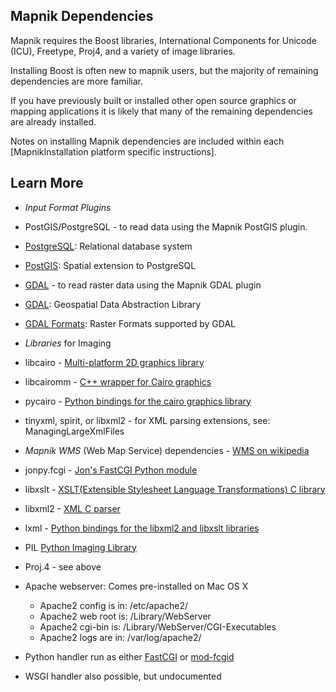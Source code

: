 <!-- Name: MapnikDependencies -->
<!-- Version: 3 -->
<!-- Last-Modified: 2009/11/11 11:10:04 -->
<!-- Author: springmeyer -->
## Mapnik Dependencies

Mapnik requires the Boost libraries, International Components for Unicode (ICU), Freetype, Proj4, and a variety of image libraries.

Installing Boost is often new to mapnik users, but the majority of remaining dependencies are more familiar.

If you have previously built or installed other open source graphics or mapping applications it is likely that many of the remaining dependencies are already installed.

Notes on installing Mapnik dependencies are included within each [MapnikInstallation platform specific instructions].

## Learn More

 * *Input Format Plugins*
  * PostGIS/PostgreSQL - to read data using the Mapnik PostGIS plugin.
   * [PostgreSQL](http://www.postgresql.org/): Relational database system
   * [PostGIS](http://www.postgis.org/): Spatial extension to PostgreSQL
  * [GDAL](http://trac.osgeo.org/gdal/wiki/FAQGeneral#WhatdoesGDALstandsfor) - to read raster data using the Mapnik GDAL plugin
   * [GDAL](http://www.gdal.org/): Geospatial Data Abstraction Library
   * [GDAL Formats](http://www.gdal.org/formats_list.html): Raster Formats supported by GDAL

 * *Libraries* for Imaging
  * libcairo - [Multi-platform 2D graphics library](http://www.cairographics.org/)
  * libcairomm - [C++ wrapper for Cairo graphics](http://www.cairographics.org/cairomm/)
  * pycairo  - [Python bindings for the cairo graphics library](http://www.cairographics.org/pycairo/)
  * tinyxml, spirit, or libxml2  - for XML parsing extensions, see: ManagingLargeXmlFiles

 * *Mapnik WMS* (Web Map Service) dependencies - [WMS on wikipedia](http://en.wikipedia.org/wiki/Web_Map_Service)
  * jonpy.fcgi - [Jon's FastCGI Python module](http://jonpy.sourceforge.net/)
  * libxslt - [XSLT(Extensible Stylesheet Language Transformations) C library](http://xmlsoft.org/XSLT/)
  * libxml2 - [XML C parser](http://xmlsoft.org/)
  * lxml - [Python bindings for the libxml2 and libxslt libraries](http://codespeak.net/lxml/index.html)
  * PIL [Python Imaging Library](http://www.pythonware.com/products/pil/)
  * Proj.4 - see above
  * Apache webserver: Comes pre-installed on Mac OS X
    * Apache2 config is in: /etc/apache2/
    * Apache2 web root is: /Library/WebServer
    * Apache2 cgi-bin is: /Library/WebServer/CGI-Executables
    * Apache2 logs are in: /var/log/apache2/
  * Python handler run as either [FastCGI](http://www.fastcgi.com/) or [mod-fcgid](http://fastcgi.coremail.cn/) 
  * WSGI handler also possible, but undocumented